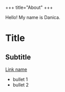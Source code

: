 +++
title="About"
+++

Hello! My name is Danica.
# Title
## Subtitle
[Link name](https://google.com)
- bullet 1
- bullet 2
